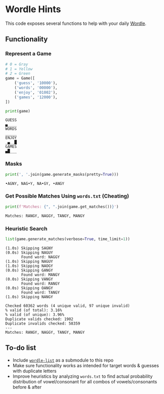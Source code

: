 # Wordle Hints
This code exposes several functions to help with your daily [Wordle](https://www.nytimes.com/games/wordle/index.html).

## Functionality
### Represent a Game
```py
# 0 = Gray
# 1 = Yellow
# 2 = Green
game = Game([
    ('guess', '10000'),
    ('words', '00000'),
    ('enjoy', '01002'),
    ('games', '12000'),
])    

print(game)
```
```
GUESS
▄____
WORDS
_____
ENJOY
_▄__█
GAMES
▄█___
```

### Masks
```py
print(', '.join(game.generate_masks(pretty=True)))
```
```
•AGNY, NAG•Y, NA•GY, •ANGY
```
### Get Possible Matches Using `words.txt` (Cheating)
```py
print(f'Matches: {", ".join(game.get_matches())}')
```
```
Matches: RANGY, NAGGY, TANGY, MANGY
```
### Heuristic Search
```py
list(game.generate_matches(verbose=True, time_limit=1))
```
```
(1.0s) Skipping SAGNY
(0.0s) Skipping NAGUY
       Found word: NAGGY
(1.0s) Skipping NAGUY
(1.0s) Skipping NAOGY
(0.0s) Skipping GANGY
       Found word: MANGY
(0.0s) Skipping VANGY
       Found word: RANGY
(0.0s) Skipping OANGY
       Found word: TANGY
(1.0s) Skipping NANGY

Checked 60362 words (4 unique valid, 97 unique invalid)
% valid (of total): 3.16%
% valid (of unique): 3.96%
Duplicate valids checked: 1902
Duplicate invalids checked: 58359
---
Matches: RANGY, NAGGY, TANGY, MANGY
```

## To-do list
- Include [`wordle-list`](https://github.com/tabatkins/wordle-list/blob/39ee14e80dc1ef9df55e682e01979a75ed1ee171/words) as a submodule to this repo
- Make sure functionality works as intended for target words & guesses with duplicate letters
- Improve heuristics by analyzing `words.txt` to find actual probability distribution of vowel/consonant for all combos of vowels/consonants before & after

